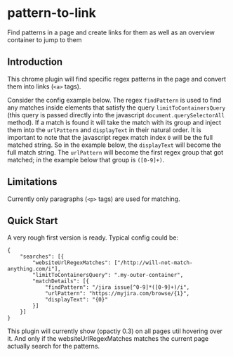 # pattern-to-link
Find patterns in a page and create links for them as well as an overview container to jump to them

## Introduction

This chrome plugin will find specific regex patterns in the page and convert them into links (`<a>` tags).

Consider the config example below. The regex `findPattern` is used to find any matches inside elements that satisfy the query `limitToContainersQuery` (this query is passed directly into the javascript `document.querySelectorAll` method). If a match is found it will take the match with its group and inject them into the `urlPattern` and `displayText` in their natural order. It is important to note that the javascript regex match index `0` will be the full matched string. So in the example below, the `displayText` will become the full match string. The `urlPattern` will become the first regex group that got matched; in the example below that group is `([0-9]+)`.

## Limitations

Currently only paragraphs (`<p>` tags) are used for matching.


## Quick Start

A very rough first version is ready. Typical config could be:

```
{
    "searches": [{
        "websiteUrlRegexMatches": ["/http://will-not-match-anything.com/i"],
        "limitToContainersQuery": ".my-outer-container",
        "matchDetails": [{
            "findPattern": "/jira issue[^0-9]*([0-9]+)/i",
            "urlPattern": "https://myjira.com/browse/{1}",
            "displayText": "{0}"
        }]
    }]
}
```

This plugin will currently show (opactiy 0.3) on all pages util hovering over it. And only if the websiteUrlRegexMatches matches the current page actually search for the patterns.